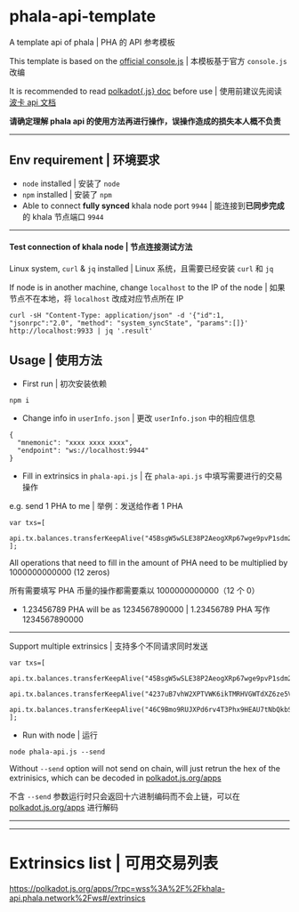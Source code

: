 # phala-api-template
A template api of phala | PHA 的 API 参考模板

This template is based on the [official console.js](https://github.com/Phala-Network/phala-blockchain/blob/master/scripts/js/src/console.js) | 本模板基于官方 `console.js` 改编

It is recommended to read [polkadot{.js} doc](https://polkadot.js.org/docs/) before use | 使用前建议先阅读 [波卡 api 文档](https://polkadot.js.org/docs/)

**请确定理解 phala api 的使用方法再进行操作，误操作造成的损失本人概不负责**

---

## Env requirement | 环境要求

* `node` installed | 安装了 `node`
* `npm` installed | 安装了 `npm`
* Able to connect **fully synced** khala node port `9944` | 能连接到**已同步完成**的 khala 节点端口 `9944`

---

#### Test connection of khala node | 节点连接测试方法

Linux system, `curl` & `jq` installed | Linux 系统，且需要已经安装 `curl` 和 `jq`

If node is in another machine, change `localhost` to the IP of the node | 如果节点不在本地，将 `localhost` 改成对应节点所在 IP

```
curl -sH "Content-Type: application/json" -d '{"id":1, "jsonrpc":"2.0", "method": "system_syncState", "params":[]}' http://localhost:9933 | jq '.result'
```


## Usage | 使用方法

* First run | 初次安装依赖

```
npm i
```

* Change info in `userInfo.json` | 更改 `userInfo.json` 中的相应信息

```
{
  "mnemonic": "xxxx xxxx xxxx",
  "endpoint": "ws://localhost:9944"
}
```

* Fill in extrinsics in `phala-api.js` | 在 `phala-api.js` 中填写需要进行的交易操作

e.g. send 1 PHA to me | 举例：发送给作者 1 PHA

```
var txs=[
  api.tx.balances.transferKeepAlive("45BsgW5wSLE38P2AeogXRp67wge9pvP1sdm2ZgSWkLEPTBgX",1000000000000)
];
```
All operations that need to fill in the amount of PHA need to be multiplied by 1000000000000 (12 zeros)

所有需要填写 PHA 币量的操作都需要乘以 1000000000000（12 个 0）

* 1.23456789 PHA will be as 1234567890000 | 1.23456789 PHA 写作 1234567890000

---

Support multiple extrinsics | 支持多个不同请求同时发送

```
var txs=[
  api.tx.balances.transferKeepAlive("45BsgW5wSLE38P2AeogXRp67wge9pvP1sdm2ZgSWkLEPTBgX",3000000000000),
  api.tx.balances.transferKeepAlive("4237uB7vhW2XPTVWK6ikTMRHVGWTdXZ6ze5VJ9YVfMvnRoHg",2000000000000),
  api.tx.balances.transferKeepAlive("46C9Bmo9RUJXPd6rv4T3Phx9HEAU7tNbQkbStbrShspHoGq3",1000000000000)
];
```

* Run with node | 运行

```
node phala-api.js --send
```

Without `--send` option will not send on chain, will just retrun the hex of the extrinisics, which can be decoded in [polkadot.js.org/apps](https://polkadot.js.org/apps/?rpc=wss%3A%2F%2Fkhala-api.phala.network%2Fws#/extrinsics/decode)

不含 `--send` 参数运行时只会返回十六进制编码而不会上链，可以在 [polkadot.js.org/apps](https://polkadot.js.org/apps/?rpc=wss%3A%2F%2Fkhala-api.phala.network%2Fws#/extrinsics/decode) 进行解码

---
---
# Extrinsics list | 可用交易列表

https://polkadot.js.org/apps/?rpc=wss%3A%2F%2Fkhala-api.phala.network%2Fws#/extrinsics
